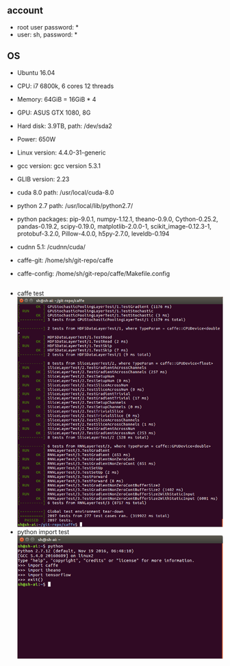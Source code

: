 
## account
* root user password: *
* user: sh, password: *

## OS
* Ubuntu 16.04 
* CPU: i7 6800k, 6 cores 12 threads
* Memory: 64GiB = 16GiB * 4
* GPU: ASUS GTX 1080, 8G
* Hard disk: 3.9TB, path: /dev/sda2
* Power: 650W

* Linux version: 4.4.0-31-generic
* gcc version: gcc version 5.3.1
* GLIB version: 2.23
* cuda 8.0 path: /usr/local/cuda-8.0
* python 2.7 path: /usr/local/lib/python2.7/
* python packages: pip-9.0.1, numpy-1.12.1, theano-0.9.0, Cython-0.25.2, pandas-0.19.2, scipy-0.19.0, matplotlib-2.0.0-1, scikit_image-0.12.3-1, protobuf-3.2.0, Pillow-4.0.0, h5py-2.7.0, leveldb-0.194
* cudnn 5.1: /cudnn/cuda/
* caffe-git: /home/sh/git-repo/caffe
* caffe-config: /home/sh/git-repo/caffe/Makefile.config

## 
* caffe test
![caffe test](https://github.com/Aspirinkb/ubuntu/blob/master/caffe_test.png)
* python import test
![python import test](https://github.com/Aspirinkb/ubuntu/blob/master/python.png)
